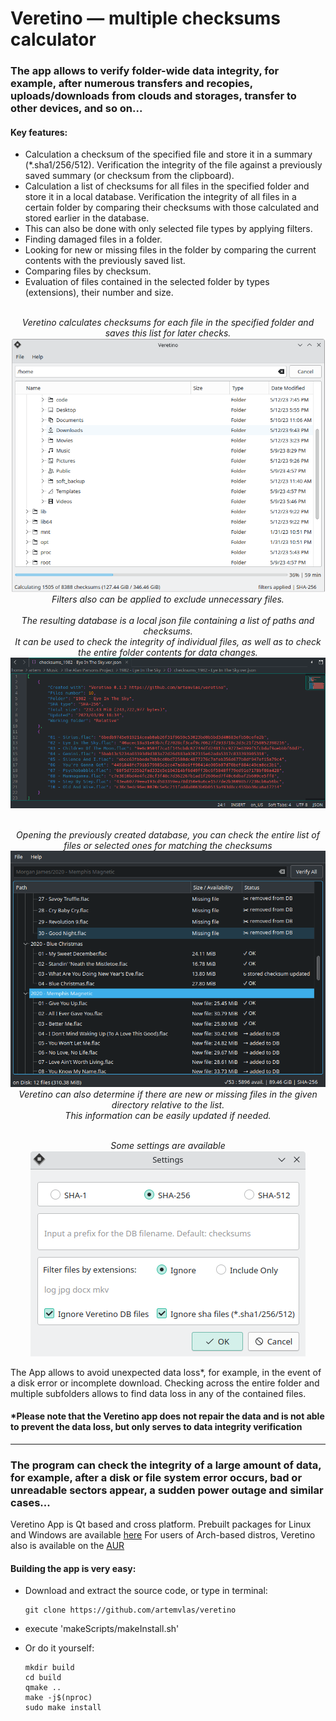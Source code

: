 # Veretino — multiple checksums calculator
### The app allows to verify folder-wide data integrity, for example, after numerous transfers and recopies, uploads/downloads from clouds and storages, transfer to other devices, and so on...

#### Key features:
* Calculation a checksum of the specified file and store it in a summary (*.sha1/256/512). Verification the integrity of the file against a previously saved summary (or checksum from the clipboard).
* Calculation a list of checksums for all files in the specified folder and store it in a local database. Verification the integrity of all files in a certain folder by comparing their checksums with those calculated and stored earlier in the database.
* This can also be done with only selected file types by applying filters.
* Finding damaged files in a folder.
* Looking for new or missing files in the folder by comparing the current contents with the previously saved list.
* Comparing files by checksum.
* Evaluation of files contained in the selected folder by types (extensions), their number and size.

<p align="center">
  <br><em>Veretino calculates checksums for each file in the specified folder and saves this list for later checks.</em>
  <br><img src="screenshots/veretino_mainview.png">
  <br><em>Filters also can be applied to exclude unnecessary files.</em>
  <br>
  <br><em>The resulting database is a local json file containing a list of paths and checksums.
  <br>It can be used to check the integrity of individual files, as well as to check the entire folder contents for data changes.</em>
  <br><img src="screenshots/jsondb_example.png">
</p>

<p align="center">
  <br><em>Opening the previously created database, you can check the entire list of files or selected ones for matching the checksums</em>
  <br><img src="screenshots/veretino_newlost.png">
  <br><em>Veretino can also determine if there are new or missing files in the given directory relative to the list.
  <br>This information can be easily updated if needed.</em>
</p>

<p align="center">
  <br><em>Some settings are available</em>
  <br><img src="screenshots/veretino_settings.png">
</p>

The App allows to avoid unexpected data loss*, for example, in the event of a disk error or incomplete download. Checking across the entire folder and multiple subfolders allows to find data loss in any of the contained files.

#### *Please note that the Veretino app does not repair the data and is not able to prevent the data loss, but only serves to data integrity verification
---
### The program can check the integrity of a large amount of data, for example, after a disk or file system error occurs, bad or unreadable sectors appear, a sudden power outage and similar cases...
Veretino App is Qt based and cross platform. Prebuilt packages for Linux and Windows are available [here](https://github.com/artemvlas/veretino/releases)
For users of Arch-based distros, Veretino also is available on the [AUR](https://aur.archlinux.org/packages/veretino)  

#### Building the app is very easy:
* Download and extract the source code, or type in terminal:

      git clone https://github.com/artemvlas/veretino
* execute 'makeScripts/makeInstall.sh'
* Or do it yourself:

      mkdir build
      cd build
      qmake ..
      make -j$(nproc)
      sudo make install
